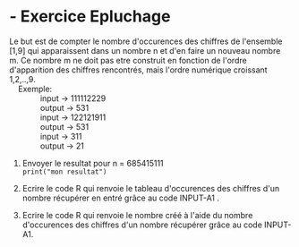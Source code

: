 # - Exercice Epluchage

  Le but est de compter le nombre d'occurences des chiffres de l'ensemble [1,9] qui apparaissent dans un nombre n et d'en faire un nouveau nombre m.
  Ce nombre m ne doit pas etre construit en fonction de l'ordre d'apparition des chiffres rencontrés, mais l'ordre numérique croissant 1,2,..,9.
    <br/> &nbsp;&nbsp;&nbsp; Exemple:
    <br/>&nbsp;&nbsp;&nbsp;&nbsp;&nbsp;&nbsp;&nbsp;&nbsp;&nbsp;&nbsp;&nbsp;&nbsp;&nbsp; input  -> 111112229 
    <br/>&nbsp;&nbsp;&nbsp;&nbsp;&nbsp;&nbsp;&nbsp;&nbsp;&nbsp;&nbsp;&nbsp;&nbsp;&nbsp; output -> 531
    <br/>&nbsp;&nbsp;&nbsp;&nbsp;&nbsp;&nbsp;&nbsp;&nbsp;&nbsp;&nbsp;&nbsp;&nbsp;&nbsp; input  -> 122121911 
    <br/>&nbsp;&nbsp;&nbsp;&nbsp;&nbsp;&nbsp;&nbsp;&nbsp;&nbsp;&nbsp;&nbsp;&nbsp;&nbsp; output -> 531
    <br/>&nbsp;&nbsp;&nbsp;&nbsp;&nbsp;&nbsp;&nbsp;&nbsp;&nbsp;&nbsp;&nbsp;&nbsp;&nbsp; input  -> 311 
    <br/>&nbsp;&nbsp;&nbsp;&nbsp;&nbsp;&nbsp;&nbsp;&nbsp;&nbsp;&nbsp;&nbsp;&nbsp;&nbsp; output -> 21
            
  1) Envoyer le resultat pour n = 685415111<br/>
  ``` print("mon resultat") ```<br/>
  2) Ecrire le code R qui renvoie le tableau d'occurences des chiffres d'un nombre récupérer en entré grâce au code INPUT-A1 .
  
  3) Ecrire le code R qui renvoie le nombre créé à l'aide du nombre d'occurences des chiffres d'un nombre récupérer grâce au code INPUT-A1.
